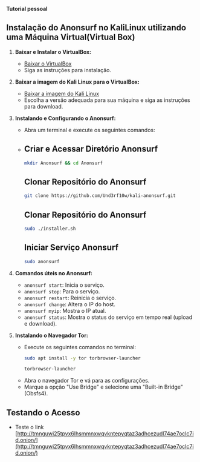 **Tutorial pessoal**
## Instalação do Anonsurf no KaliLinux utilizando uma Máquina Virtual(Virtual Box)

1. **Baixar e Instalar o VirtualBox:**
   - [Baixar o VirtualBox](https://www.virtualbox.org/wiki/Downloads)
   - Siga as instruções para instalação.

2. **Baixar a imagem do Kali Linux para o VirtualBox:**
   - [Baixar a imagem do Kali Linux](https://www.kali.org/downloads/)
   - Escolha a versão adequada para sua máquina e siga as instruções para download.

3. **Instalando e Configurando o Anonsurf:**
   - Abra um terminal e execute os seguintes comandos:
  
   - ## Criar e Acessar Diretório Anonsurf
     ```bash
     mkdir Anonsurf && cd Anonsurf
     ```
     ## Clonar Repositório do Anonsurf
     
     ```bash
     git clone https://github.com/Und3rf10w/kali-anonsurf.git
     ```
     ## Clonar Repositório do Anonsurf
     ```bash      
     sudo ./installer.sh
      ```
     ## Iniciar Serviço Anonsurf
     ```bash
     sudo anonsurf
     ```
4. **Comandos úteis no Anonsurf:**
   - `anonsurf start`: Inicia o serviço.
   - `anonsurf stop`: Para o serviço.
   - `anonsurf restart`: Reinicia o serviço.
   - `anonsurf change`: Altera o IP do host.
   - `anonsurf myip`: Mostra o IP atual.
   - `anonsurf status`: Mostra o status do serviço em tempo real (upload e download).

5. **Instalando o Navegador Tor:**
   - Execute os seguintes comandos no terminal:
     ```bash
     sudo apt install -y tor torbrowser-launcher
     ```
     ```bash
     torbrowser-launcher
     ```
   - Abra o navegador Tor e vá para as configurações.
   - Marque a opção "Use Bridge" e selecione uma "Built-in Bridge" (Obsfs4).

## Testando o Acesso
- Teste o link [http://tmnguwi25tpvx6lhsmmnxwqvkntepyqtaz3adhcezudl74ae7oclc7id.onion/](http://tmnguwi25tpvx6lhsmmnxwqvkntepyqtaz3adhcezudl74ae7oclc7id.onion/)
